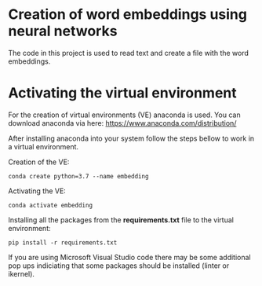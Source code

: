 # Creation of word embeddings using neural networks

The code in this project is used to read text and create a file with the word embeddings. 

# Activating the virtual environment

For the creation of virtual environments (VE) anaconda is used. You can download anaconda via here: 
https://www.anaconda.com/distribution/

After installing anaconda into your system follow the steps bellow to work in a virtual environment.

Creation of the VE:
```
conda create python=3.7 --name embedding
```

Activating the VE:
```
conda activate embedding
```

Installing all the packages from the **requirements.txt** file to the virtual environment:
```
pip install -r requirements.txt
```

If you are using Microsoft Visual Studio code there may be some additional pop ups indiciating that some packages should be installed (linter or ikernel). 
